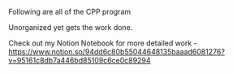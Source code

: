 Following are all of the CPP program 

Unorganized yet gets the work done. 

Check out my Notion Notebook for more detailed work - https://www.notion.so/94dd6c80b55044648135baaad6081276?v=95161c8db7a446bd85109c6ce0c89294

